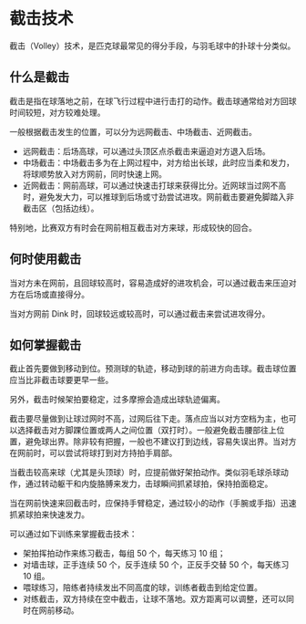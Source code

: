 # 截击技术

截击（Volley）技术，是匹克球最常见的得分手段，与羽毛球中的扑球十分类似。

## 什么是截击

截击是指在球落地之前，在球飞行过程中进行击打的动作。截击球通常给对方回球时间较短，对方较难处理。

一般根据截击发生的位置，可以分为远网截击、中场截击、近网截击。

* 远网截击：后场高球，可以通过头顶区点杀截击来逼迫对方退入后场。
* 中场截击：中场截击多为在上网过程中，对方给出长球，此时应当柔和发力，将球顺势放入对方网前，同时快速上网。
* 近网截击：网前高球，可以通过快速击打球来获得比分。近网球当过网不高时，避免发大力，可以推球到后场或寸劲尝试进攻。网前截击要避免脚踏入非截击区（包括边线）。

特别地，比赛双方有时会在网前相互截击对方来球，形成较快的回合。

## 何时使用截击

当对方未在网前，且回球较高时，容易造成好的进攻机会，可以通过截击来压迫对方在后场或直接得分。

当对方网前 Dink 时，回球较远或较高时，可以通过截击来尝试进攻得分。

## 如何掌握截击

截止首先要做到移动到位。预测球的轨迹，移动到球的前进方向击球。截击球位置应当比非截击球要更早一些。

另外，截击时候架拍要稳定，过多摩擦会造成出球轨迹偏离。

截击要尽量做到让球过网时不高，过网后往下走。落点应当以对方空档为主，也可以选择截击对方脚踝位置或两人之间位置（双打时）。一般避免截击腰部往上位置，避免球出界。除非较有把握，一般也不建议打到边线，容易失误出界。当对方在网前时，可以尝试将球打到对方持拍手肩部。

当截击较高来球（尤其是头顶球）时，应提前做好架拍动作。类似羽毛球杀球动作，通过转动躯干和内旋胳膊来发力，击球瞬间抓紧球拍，保持拍面稳定。

当在网前快速来回截击时，应保持手臂稳定，通过较小的动作（手腕或手指）迅速抓紧球拍来快速发力。

可以通过如下训练来掌握截击技术：

* 架拍挥拍动作来练习截击，每组 50 个，每天练习 10 组；
* 对墙击球，正手连续 50 个，反手连续 50 个，正反手交替 50 个，每天练习 10 组。
* 喂球练习，陪练者持续发出不同高度的球，训练者截击到给定位置。
* 对练截击，双方持续在空中截击，让球不落地。双方距离可以调整，还可以同时在网前移动。